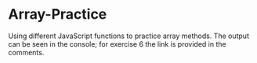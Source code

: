 # Array-Practice

Using different JavaScript functions to practice array methods.
The output can be seen in the console; for exercise 6 the link is provided in the comments.
